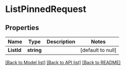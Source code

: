 # ListPinnedRequest

## Properties
Name | Type | Description | Notes
------------ | ------------- | ------------- | -------------
**ListId** | **string** |  | [default to null]

[[Back to Model list]](../README.md#documentation-for-models) [[Back to API list]](../README.md#documentation-for-api-endpoints) [[Back to README]](../README.md)

